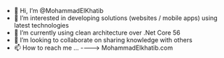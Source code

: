 - 👋 Hi, I’m @MohammadElKhatib
- 👀 I’m interested in developing solutions (websites / mobile apps) using latest technologies
- 🌱 I’m currently using clean architecture over .Net Core 56
- 💞️ I’m looking to collaborate on sharing knowledge with others
- 📫 How to reach me ... ----> MohammadElkhatib.com

<!---
MohammadElKhatib/MohammadElKhatib is a ✨ special ✨ repository because its `README.md` (this file) appears on your GitHub profile.
You can click the Preview link to take a look at your changes.
--->
